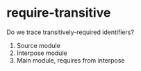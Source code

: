 require-transitive
===

Do we trace transitively-required identifiers?

1. Source module
2. Interpose module
3. Main module, requires from interpose
